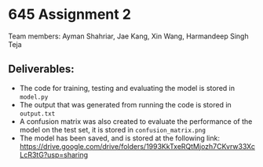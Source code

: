 # 645 Assignment 2

Team members: Ayman Shahriar, Jae Kang, Xin Wang, Harmandeep Singh Teja

## Deliverables:
- The code for training, testing and evaluating the model is stored in `model.py`
- The output that was generated from running the code is stored in `output.txt`
- A confusion matrix was also created to evaluate the performance of the model on the test set, it is stored in `confusion_matrix.png`
- The model has been saved, and is stored at the following link: https://drive.google.com/drive/folders/1993KkTxeRQtMjozh7CKvrw33XcLcR3tG?usp=sharing

